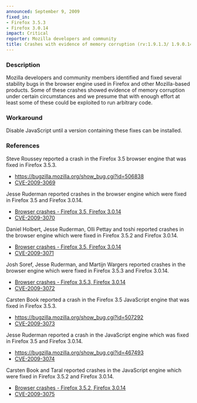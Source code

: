 ```yaml
---
announced: September 9, 2009
fixed_in:
- Firefox 3.5.3
- Firefox 3.0.14
impact: Critical
reporter: Mozilla developers and community
title: Crashes with evidence of memory corruption (rv:1.9.1.3/ 1.9.0.14)
---
```


<h3>Description</h3>

<p>Mozilla developers and community members identified and fixed
several stability bugs in the browser engine used in Firefox and other
Mozilla-based products. Some of these crashes showed evidence of
memory corruption under certain circumstances and we presume that with
enough effort at least some of these could be exploited to run
arbitrary code.</p>

<h3>Workaround</h3>

<p>Disable JavaScript until a version containing these fixes can be
installed.</p>

<h3>References</h3>

<p>Steve Roussey reported a crash in the Firefox 3.5 browser engine that was fixed in Firefox 3.5.3.</p>
<ul>
  <li><a href="https://bugzilla.mozilla.org/show_bug.cgi?id=506838">https://bugzilla.mozilla.org/show_bug.cgi?id=506838</a></li>
  <li><a class="ex-ref" href="http://cve.mitre.org/cgi-bin/cvename.cgi?name=CVE-2009-3069">CVE-2009-3069</a></li>
</ul>
<p>Jesse Ruderman reported crashes in the browser engine which were fixed in Firefox 3.5 and Firefox 3.0.14.</p>
<ul>
  <li><a href="https://bugzilla.mozilla.org/buglist.cgi?bug_id=430569,437565,465651">Browser crashes - Firefox 3.5, Firefox 3.0.14</a></li>
  <li><a class="ex-ref" href="http://cve.mitre.org/cgi-bin/cvename.cgi?name=CVE-2009-3070">CVE-2009-3070</a></li>
</ul>
<p>Daniel Holbert, Jesse Ruderman, Olli Pettay and toshi reported crashes in the browser engine which were fixed in Firefox 3.5.2 and Firefox 3.0.14.</p>
<ul>
  <li><a href="https://bugzilla.mozilla.org/buglist.cgi?bug_id=493649,495444,490196,502017">Browser crashes - Firefox 3.5, Firefox 3.0.14</a></li>
  <li><a class="ex-ref" href="http://cve.mitre.org/cgi-bin/cvename.cgi?name=CVE-2009-3071">CVE-2009-3071</a></li>
</ul>
<p>Josh Soref, Jesse Ruderman, and Martijn Wargers reported crashes in the browser engine which were fixed in Firefox 3.5.3 and Firefox 3.0.14.</p>
<ul>
  <li><a href="https://bugzilla.mozilla.org/buglist.cgi?bug_id=501900,508074,494283">Browser crashes - Firefox 3.5.3, Firefox 3.0.14</a></li>
  <li><a class="ex-ref" href="http://cve.mitre.org/cgi-bin/cvename.cgi?name=CVE-2009-3072">CVE-2009-3072</a></li>
</ul>

<p>Carsten Book reported a crash in the Firefox 3.5 JavaScript engine that was fixed in Firefox 3.5.3.</p>
<ul>
  <li><a href="https://bugzilla.mozilla.org/show_bug.cgi?id=507292">https://bugzilla.mozilla.org/show_bug.cgi?id=507292</a></li>
  <li><a class="ex-ref" href="http://cve.mitre.org/cgi-bin/cvename.cgi?name=CVE-2009-3073">CVE-2009-3073</a></li>
</ul>
<p>Jesse Ruderman reported a crash in the JavaScript engine which was fixed in Firefox 3.5 and Firefox 3.0.14.</p>
<ul>
  <li><a href="https://bugzilla.mozilla.org/show_bug.cgi?id=467493">https://bugzilla.mozilla.org/show_bug.cgi?id=467493</a></li>
  <li><a class="ex-ref" href="http://cve.mitre.org/cgi-bin/cvename.cgi?name=CVE-2009-3074">CVE-2009-3074</a></li>
</ul>
<p>Carsten Book and Taral reported crashes in the JavaScript engine which were fixed in Firefox 3.5.2 and Firefox 3.0.14.</p>
<ul>
  <li><a href="https://bugzilla.mozilla.org/buglist.cgi?bug_id=505305,441714">Browser crashes - Firefox 3.5.2, Firefox 3.0.14</a></li>
  <li><a class="ex-ref" href="http://cve.mitre.org/cgi-bin/cvename.cgi?name=CVE-2009-3075">CVE-2009-3075</a></li>
</ul>


